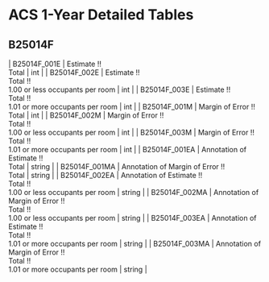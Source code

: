 # ACS 1-Year Detailed Tables

## B25014F

| B25014F_001E | Estimate !!<br>Total | int |
| B25014F_002E | Estimate !!<br>Total !!<br>1.00 or less occupants per room | int |
| B25014F_003E | Estimate !!<br>Total !!<br>1.01 or more occupants per room | int |
| B25014F_001M | Margin of Error !!<br>Total | int |
| B25014F_002M | Margin of Error !!<br>Total !!<br>1.00 or less occupants per room | int |
| B25014F_003M | Margin of Error !!<br>Total !!<br>1.01 or more occupants per room | int |
| B25014F_001EA | Annotation of Estimate !!<br>Total | string |
| B25014F_001MA | Annotation of Margin of Error !!<br>Total | string |
| B25014F_002EA | Annotation of Estimate !!<br>Total !!<br>1.00 or less occupants per room | string |
| B25014F_002MA | Annotation of Margin of Error !!<br>Total !!<br>1.00 or less occupants per room | string |
| B25014F_003EA | Annotation of Estimate !!<br>Total !!<br>1.01 or more occupants per room | string |
| B25014F_003MA | Annotation of Margin of Error !!<br>Total !!<br>1.01 or more occupants per room | string |

